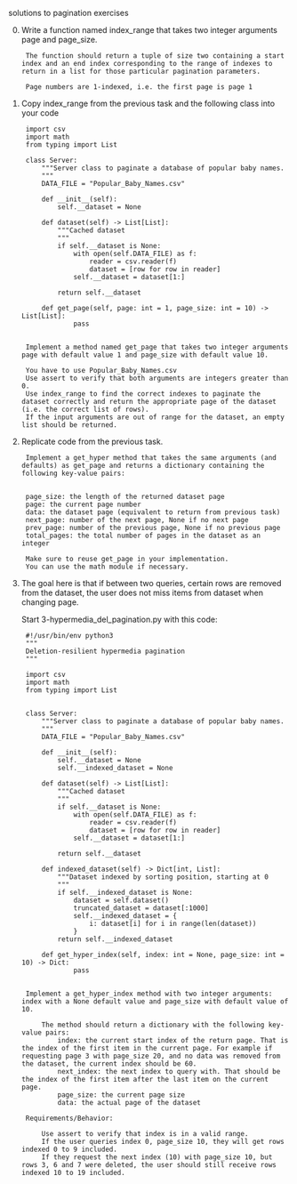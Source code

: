 solutions to pagination exercises

0. Write a function named index_range that takes two integer arguments page and page_size.

        The function should return a tuple of size two containing a start index and an end index corresponding to the range of indexes to return in a list for those particular pagination parameters.

        Page numbers are 1-indexed, i.e. the first page is page 1

1. Copy index_range from the previous task and the following class into your code

        import csv
        import math
        from typing import List

        class Server:
            """Server class to paginate a database of popular baby names.
            """
            DATA_FILE = "Popular_Baby_Names.csv"
        
            def __init__(self):
                self.__dataset = None
        
            def dataset(self) -> List[List]:
                """Cached dataset
                """
                if self.__dataset is None:
                    with open(self.DATA_FILE) as f:
                        reader = csv.reader(f)
                        dataset = [row for row in reader]
                    self.__dataset = dataset[1:]
        
                return self.__dataset
        
            def get_page(self, page: int = 1, page_size: int = 10) -> List[List]:
                    pass


        Implement a method named get_page that takes two integer arguments page with default value 1 and page_size with default value 10.
        
        You have to use Popular_Baby_Names.csv
        Use assert to verify that both arguments are integers greater than 0.
        Use index_range to find the correct indexes to paginate the dataset correctly and return the appropriate page of the dataset (i.e. the correct list of rows).
        If the input arguments are out of range for the dataset, an empty list should be returned.

2. Replicate code from the previous task.


        Implement a get_hyper method that takes the same arguments (and defaults) as get_page and returns a dictionary containing the following key-value pairs:


        page_size: the length of the returned dataset page
        page: the current page number
        data: the dataset page (equivalent to return from previous task)
        next_page: number of the next page, None if no next page
        prev_page: number of the previous page, None if no previous page
        total_pages: the total number of pages in the dataset as an integer

        Make sure to reuse get_page in your implementation.
        You can use the math module if necessary.

3. The goal here is that if between two queries, certain rows are removed from the dataset, the user does not miss items from dataset when changing page.


    Start 3-hypermedia_del_pagination.py with this code:

        #!/usr/bin/env python3
        """
        Deletion-resilient hypermedia pagination
        """
        
        import csv
        import math
        from typing import List
        
        
        class Server:
            """Server class to paginate a database of popular baby names.
            """
            DATA_FILE = "Popular_Baby_Names.csv"
        
            def __init__(self):
                self.__dataset = None
                self.__indexed_dataset = None
        
            def dataset(self) -> List[List]:
                """Cached dataset
                """
                if self.__dataset is None:
                    with open(self.DATA_FILE) as f:
                        reader = csv.reader(f)
                        dataset = [row for row in reader]
                    self.__dataset = dataset[1:]
        
                return self.__dataset
        
            def indexed_dataset(self) -> Dict[int, List]:
                """Dataset indexed by sorting position, starting at 0
                """
                if self.__indexed_dataset is None:
                    dataset = self.dataset()
                    truncated_dataset = dataset[:1000]
                    self.__indexed_dataset = {
                        i: dataset[i] for i in range(len(dataset))
                    }
                return self.__indexed_dataset
        
            def get_hyper_index(self, index: int = None, page_size: int = 10) -> Dict:
                    pass


        Implement a get_hyper_index method with two integer arguments: index with a None default value and page_size with default value of 10.

            The method should return a dictionary with the following key-value pairs:
                index: the current start index of the return page. That is the index of the first item in the current page. For example if requesting page 3 with page_size 20, and no data was removed from the dataset, the current index should be 60.
                next_index: the next index to query with. That should be the index of the first item after the last item on the current page.
                page_size: the current page size
                data: the actual page of the dataset

        Requirements/Behavior:

            Use assert to verify that index is in a valid range.
            If the user queries index 0, page_size 10, they will get rows indexed 0 to 9 included.
            If they request the next index (10) with page_size 10, but rows 3, 6 and 7 were deleted, the user should still receive rows indexed 10 to 19 included.
